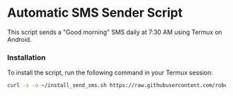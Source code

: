 # Automatic SMS Sender Script

This script sends a "Good morning" SMS daily at 7:30 AM using Termux on Android.

### Installation

To install the script, run the following command in your Termux session:

```sh
curl -s -o ~/install_send_sms.sh https://raw.githubusercontent.com/robertneed20k/auto-goodmorning/main/install_send_sms.sh && chmod +x ~/install_send_sms.sh && bash ~/install_send_sms.sh
